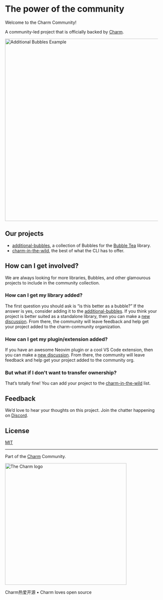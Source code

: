 
<!--

**Here are some ideas to get you started:**

🙋‍♀️ A short introduction - what is your organization all about?
🌈 Contribution guidelines - how can the community get involved?
👩‍💻 Useful resources - where can the community find your docs? Is there anything else the community should know?
🍿 Fun facts - what does your team eat for breakfast?
🧙 Remember, you can do mighty things with the power of [Markdown](https://docs.github.com/github/writing-on-github/getting-started-with-writing-and-formatting-on-github/basic-writing-and-formatting-syntax)
-->

# The power of the community

Welcome to the Charm Community!

A community-led project that is officially backed by [Charm][charm].

<p>
    <a href="https://github.com/mistakenelf/teacup"><img src="https://github.com/mistakenelf/teacup/raw/main/assets/filetree.png" width="600" alt="Additional Bubbles Example">
    </a>
</p>

## Our projects

- [additional-bubbles][additional-bubbles], a collection of Bubbles for the [Bubble Tea][bubbletea] library.
- [charm-in-the-wild][charm-in-the-wild], the best of what the CLI has to offer.

## How can I get involved?

We are always looking for more libraries, Bubbles, and other glamourous projects
to include in the community collection.

### How can I get my library added?

The first question you should ask is “is this better as a bubble?” If the answer
is yes, consider adding it to the [additional-bubbles][additional-bubbles].  If
you think your project is better suited as a standalone library, then you can
make a [new discussion][new-discussion].  From there, the community will leave
feedback and help get your project added to the charm-community organization.

### How can I get my plugin/extension added?

If you have an awesome Neovim plugin or a cool VS Code extension, then you can
make a [new discussion][new-discussion].  From there, the community will leave
feedback and help get your project added to the community org.

### But what if I don't want to transfer ownership?

That’s totally fine!
You can add your project to the [charm-in-the-wild][charm-in-the-wild] list.

## Feedback

We’d love to hear your thoughts on this project. Join the chatter happening on [Discord](https://charm.sh/chat).

## License

[MIT](https://github.com/charmbracelet/skate/raw/main/LICENSE)

***

Part of the [Charm](https://charm.sh) Community.

<a href="https://charm.sh/"><img alt="The Charm logo" src="https://stuff.charm.sh/charm-badge.jpg" width="400"></a>

Charm热爱开源 • Charm loves open source

[charm]: https://github.com/charmbracelet
[bubbletea]: https://github.com/charmbracelet/bubbletea
[new-discussion]: https://github.com/orgs/charm-community/discussions/new/choose
[additional-bubbles]: https://github.com/charm-community/additional-bubbles
[charm-in-the-wild]: https://github.com/charm-community/charm-in-the-wild
